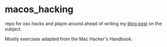 # macos_hacking
repo for osx hacks and playin around ahead of writing my [blog post](https://saulpanders.github.io/2022/02/28/OSX-Shellcode-Injection-Tour.html) on the subject.

Mostly exercises adapted from the Mac Hacker's Handbook. 
